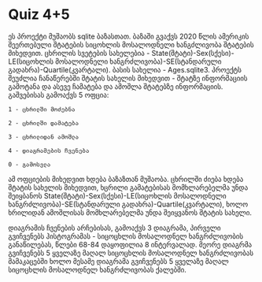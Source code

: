 # Quiz 4+5

  ეს პროექტი მუშაობს sqlite ბაზასთათ. ბაზაში გვაქვს 2020 წლის ამერიკის შეერთებული შტატების სიცოხლის მოსალოდნელი ხანგძლივობა შტატების მიხედვით. ცხრილის სვეტების სახელებია - State(შტატი)-Sex(სქესი)-LE(სიცოხლის მოსალოდნელი ხანგრძლივობა)-SE(სტანდარული გადახრა)-Quartile(კვარტალი). ბასის სახელია - Ages.sqlite3.
  პროექტს შეუძლია ჩანაწერებში შტატის სახელის მიხედვით - შტატზე ინფორმაციის გამოტანა და ასევე ჩამატება და ამოშლა შტატებზე ინფორმაციის. გაშვებისას გამოაქვს 5 ოფცია:

    1 - ცხრილში მოძებნა

    2 - ცხრილში დამატება
    
    3 - ცხრილიდან ამოშლა
    
    4 - დიაგრამების ჩვენება
    
    0 - გამოსვლა
    

  ამ ოფციების მიხედვით ხდება ბაზაზთან მუშაობა. ცხრილში ძიება ხდება შტატის სახელის მიხედვით, ხცრილი გამატებისას მომხლარებელმა უნდა შეიყბანოს State(შტატი)-Sex(სქესი)-LE(სიცოხლის მოსალოდნელი ხანგრძლივობა)-SE(სტანდარული გადახრა)-Quartile(კვარტალი), ხოლო ხრილიდან ამოშლისას მომხლარებელმა უნდა შეიყვანოს შტატის სახელი.

  დიაგრამის ჩვენების არჩებისას, გამოაქვს 3 დიაგრამა, პირველი გვიჩვენებს ჰისტოგრამას - სიცოცხლის მოსალოდნელ ხანგრძლივობის განაწილებას, წლები 68-84 დაყოფილია 8 ინტერვალად. მეორე დიაგრმა გვიჩვენებს 5 ყველაზე მაღალ სიცოცხლის მოსალოდნელ ხანგრძლივობას მამაკაცებში ხოლო მესამე დიაგრამა გვიჩვენებს 5 ყველაზე მაღალ სიცოცხლის მოსალოდნელ ხანგრძლივობას ქალებში.
